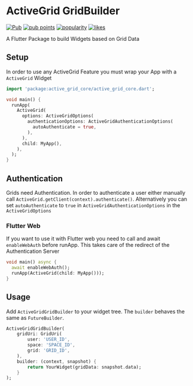 # ActiveGrid GridBuilder

[![Pub](https://img.shields.io/pub/v/active_grid_grid_builder.svg)](https://pub.dartlang.org/packages/active_grid_grid_builder)  [![pub points](https://badges.bar/active_grid_grid_builder/pub%20points)](https://pub.dev/packages/active_grid_grid_builder/score)  [![popularity](https://badges.bar/active_grid_grid_builder/popularity)](https://pub.dev/packages/active_grid_grid_builder/score)  [![likes](https://badges.bar/active_grid_grid_builder/likes)](https://pub.dev/packages/active_grid_grid_builder/score)

A Flutter Package to build Widgets based on Grid Data

## Setup

In order to use any ActiveGrid Feature you must wrap your App with a `ActiveGrid` Widget

```dart
import 'package:active_grid_core/active_grid_core.dart';

void main() {
  runApp(
    ActiveGrid(
      options: ActiveGridOptions(
        authenticationOptions: ActiveGridAuthenticationOptions(
          autoAuthenticate = true,
        ),
      ),
      child: MyApp(),
    ),
  );
}
```

## Authentication

Grids need Authentication. In order to authenticate a user either manually call `ActiveGrid.getClient(context).authenticate()`.
Alternatively you can set `autoAuthenticate` to `true` in `ActiveGridAuthenticationOptions` in the `ActiveGridOptions`

### Flutter Web
If you want to use it with Flutter web you need to call and await `enableWebAuth` before runApp. This takes care of the redirect of the Authentication Server

```dart
void main() async {
  await enableWebAuth();
  runApp(ActiveGrid(child: MyApp()));
}
```

## Usage

Add `ActiveGridGridBuilder` to your widget tree. The `builder` behaves the same as `FutureBuilder`.

```dart
ActiveGridGridBuilder(
    gridUri: GridUri(
        user: 'USER_ID',
        space: 'SPACE_ID',
        grid: 'GRID_ID',
    ),
    builder: (context, snapshot) {
        return YourWidget(gridData: snapshot.data);
    }
);
```

